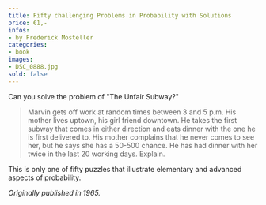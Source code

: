 ```yaml
---
title: Fifty challenging Problems in Probability with Solutions
price: €1,-
infos:  
- by Frederick Mosteller
categories:
- book
images:
- DSC_0888.jpg
sold: false
---
```


Can you solve the problem of "The Unfair Subway?"

> Marvin gets off work at random times between 3 and 5 p.m. His mother lives uptown, his girl friend downtown. He takes the first subway that comes in either direction and eats dinner with the one he is first delivered to. His mother complains that he never comes to see her, but he says she has a 50-500 chance. He has had dinner with her twice in the last 20 working days. Explain.

This is only one of fifty puzzles that illustrate elementary and advanced aspects of probability.

*Originally published in 1965.*
